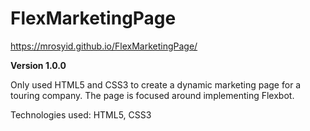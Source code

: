 # FlexMarketingPage
https://mrosyid.github.io/FlexMarketingPage/

**Version 1.0.0**

Only used HTML5 and CSS3 to create a dynamic marketing page for a touring company. The page is focused around implementing Flexbot.

Technologies used:
HTML5, CSS3
